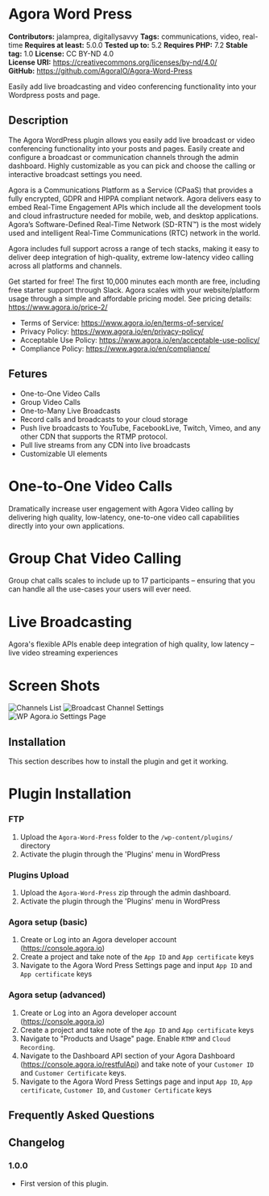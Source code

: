 # Agora Word Press #
**Contributors:** jalamprea, digitallysavvy
**Tags:** communications, video, real-time
**Requires at least:** 5.0.0
**Tested up to:** 5.2
**Requires PHP:** 7.2
**Stable tag:** 1.0
**License:** CC BY-ND 4.0  
**License URI:** https://creativecommons.org/licenses/by-nd/4.0/  
**GitHub:** https://github.com/AgoraIO/Agora-Word-Press

Easily add live broadcasting and video conferencing functionality into your Wordpress posts and page.

## Description ##
The Agora WordPress plugin allows you easily add live broadcast or video conferencing functionality into your posts and pages. Easily create and configure a broadcast or communication channels through the admin dashboard. Highly customizable as you can pick and choose the calling or interactive broadcast settings you need.

Agora is a Communications Platform as a Service (CPaaS) that provides a fully encrypted, GDPR and HIPPA compliant network. Agora delivers easy to embed Real-Time Engagement APIs which include all the development tools and cloud infrastructure needed for mobile, web, and desktop applications. Agora’s Software-Defined Real-Time Network (SD-RTN™) is the most widely used and intelligent Real-Time Communications (RTC) network in the world.

Agora includes full support across a range of tech stacks, making it easy to deliver deep integration of high-quality, extreme low-latency video calling across all platforms and channels.

Get started for free! The first 10,000 minutes each month are free, including free starter support through Slack. Agora scales with your website/platform usage through a simple and affordable pricing model. See pricing details: https://www.agora.io/price-2/

- Terms of Service: https://www.agora.io/en/terms-of-service/
- Privacy Policy: https://www.agora.io/en/privacy-policy/
- Acceptable Use Policy: https://www.agora.io/en/acceptable-use-policy/
- Compliance Policy: https://www.agora.io/en/compliance/

## Fetures ##
-  One-to-One Video Calls
-  Group Video Calls
-  One-to-Many Live Broadcasts
-  Record calls and broadcasts to your cloud storage
-  Push live broadcasts to YouTube, FacebookLive, Twitch, Vimeo, and any other CDN that supports the RTMP protocol.
-  Pull live streams from any CDN into live broadcasts
-  Customizable UI elements

# One-to-One Video Calls
Dramatically increase user engagement with Agora Video calling by delivering high quality, low-latency, one-to-one video call capabilities directly into your own applications. 

# Group Chat Video Calling
Group chat calls scales to include up to 17 participants – ensuring that you can handle all the use-cases your users will ever need.

# Live Broadcasting
Agora's flexible APIs enable deep integration of high quality, low latency – live video streaming experiences

# Screen Shots
![Channels List](/assets/screenshot-1.png?raw=true "Channels List")
![Broadcast Channel Settings](/assets/screenshot-2.png?raw=true "Broadcast Channel Settings")
![WP Agora.io Settings Page](/assets/screenshot-3.png?raw=true "WP Agora.io Settings Page")

## Installation ##
This section describes how to install the plugin and get it working.

# Plugin Installation
### FTP
1.  Upload the `Agora-Word-Press` folder to the `/wp-content/plugins/` directory
2.  Activate the plugin through the 'Plugins' menu in WordPress

### Plugins Upload
1.  Upload the `Agora-Word-Press` zip through the admin dashboard.
2.  Activate the plugin through the 'Plugins' menu in WordPress

### Agora setup (basic)
1.  Create or Log into an Agora developer account (https://console.agora.io)
2.  Create a project and take note of the `App ID` and `App certificate` keys
3.  Navigate to the Agora Word Press Settings page and input `App ID` and `App certificate` keys

### Agora setup (advanced)
1.  Create or Log into an Agora developer account (https://console.agora.io)
2.  Create a project and take note of the `App ID` and `App certificate` keys
3.  Navigate to "Products and Usage" page. Enable `RTMP` and `Cloud Recording`.
4.  Navigate to the Dashboard API section of your Agora Dashboard (https://console.agora.io/restfulApi) and take note of your `Customer ID` and `Customer Certificate` keys.
5.  Navigate to the Agora Word Press Settings page and input `App ID`, `App certificate`, `Customer ID`, and `Customer Certificate` keys

## Frequently Asked Questions ##

## Changelog ##

### 1.0.0 ###
* First version of this plugin.
